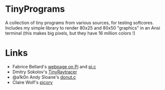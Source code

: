 # TinyPrograms
A collection of tiny programs from various sources, for testing softcores. Includes my simple library to
render 80x25 and 80x50 "graphics" in an Ansi terminal (this makes big pixels, but they have 16 million colors !)

# Links
- Fabrice Bellard's [webpage on Pi](https://bellard.org/pi/) and [pi.c](https://bellard.org/pi/pi.c)
- Dmitry Sokolov's [TinyRaytracer](https://github.com/ssloy/tinyraytracer)
- @a1k0n Andy Sloane's [donut.c](https://gist.github.com/a1k0n/8ea6516b4946ab36348fb61703dc3194)
- Claire Wolf's [picorv](https://github.com/YosysHQ/picorv32)
